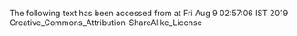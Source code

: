 The following text has been accessed from at Fri Aug 9 02:57:06 IST 2019
Creative_Commons_Attribution-ShareAlike_License
